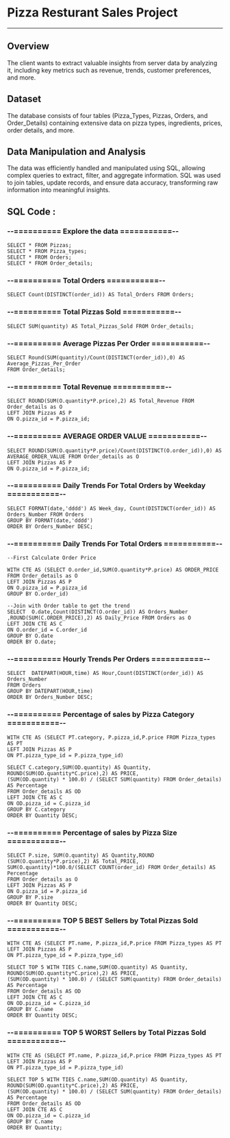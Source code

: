 # Pizza Resturant Sales Project

----------------
## Overview
The client wants to extract valuable insights from server data by analyzing it, including key metrics such as revenue, trends, customer preferences, and more.

## Dataset
The database consists of four tables (Pizza_Types, Pizzas, Orders, and Order_Details) containing extensive data on pizza types, ingredients, prices, order details, and more.

## Data Manipulation and Analysis
The data was efficiently handled and manipulated using SQL, allowing complex queries to extract, filter, and aggregate information. SQL was used to join tables, update records, and ensure data accuracy, transforming raw information into meaningful insights.

## SQL Code :

### --========== Explore the data ===========--

```
SELECT * FROM Pizzas;
SELECT * FROM Pizza_types;
SELECT * FROM Orders;
SELECT * FROM Order_details;
```

### --========== Total Orders ===========--

```
SELECT Count(DISTINCT(order_id)) AS Total_Orders FROM Orders;
```

### --========== Total Pizzas Sold ===========--

```
SELECT SUM(quantity) AS Total_Pizzas_Sold FROM Order_details;
```

### --========== Average Pizzas Per Order ===========--

```
SELECT Round(SUM(quantity)/Count(DISTINCT(order_id)),0) AS Average_Pizzas_Per_Order 
FROM Order_details;
```

### --========== Total Revenue ===========--

```
SELECT ROUND(SUM(O.quantity*P.price),2) AS Total_Revenue FROM Order_details as O
LEFT JOIN Pizzas AS P
ON O.pizza_id = P.pizza_id;
```

### --========== AVERAGE ORDER VALUE ===========--

```
SELECT ROUND(SUM(O.quantity*P.price)/Count(DISTINCT(O.order_id)),0) AS AVERAGE_ORDER_VALUE FROM Order_details as O
LEFT JOIN Pizzas AS P
ON O.pizza_id = P.pizza_id;
```

### --========== Daily Trends For Total Orders by Weekday ===========--

```
SELECT FORMAT(date,'dddd') AS Week_day, Count(DISTINCT(order_id)) AS Orders_Number FROM Orders
GROUP BY FORMAT(date,'dddd')
ORDER BY Orders_Number DESC;
```

### --========== Daily Trends For Total Orders ===========--

```
--First Calculate Order Price

WITH CTE AS (SELECT O.order_id,SUM(O.quantity*P.price) AS ORDER_PRICE FROM Order_details as O
LEFT JOIN Pizzas AS P
ON O.pizza_id = P.pizza_id
GROUP BY O.order_id)

--Join with Order table to get the trend
SELECT  O.date,Count(DISTINCT(O.order_id)) AS Orders_Number ,ROUND(SUM(C.ORDER_PRICE),2) AS Daily_Price FROM Orders as O
LEFT JOIN CTE AS C
ON O.order_id = C.order_id
GROUP BY O.date
ORDER BY O.date;
```

### --========== Hourly Trends Per Orders ===========--

```
SELECT  DATEPART(HOUR,time) AS Hour,Count(DISTINCT(order_id)) AS Orders_Number
FROM Orders 
GROUP BY DATEPART(HOUR,time)
ORDER BY Orders_Number DESC;
```

### --========== Percentage of sales by Pizza Category ===========--

```
WITH CTE AS (SELECT PT.category, P.pizza_id,P.price FROM Pizza_types AS PT 
LEFT JOIN Pizzas AS P
ON PT.pizza_type_id = P.pizza_type_id)

SELECT C.category,SUM(OD.quantity) AS Quantity, ROUND(SUM(OD.quantity*C.price),2) AS PRICE,
(SUM(OD.quantity) * 100.0) / (SELECT SUM(quantity) FROM Order_details) AS Percentage
FROM Order_details AS OD
LEFT JOIN CTE AS C
ON OD.pizza_id = C.pizza_id
GROUP BY C.category
ORDER BY Quantity DESC;
```

### --========== Percentage of sales by Pizza Size ===========--

```
SELECT P.size, SUM(O.quantity) AS Quantity,ROUND (SUM(O.quantity*P.price),2) AS Total_PRICE,
SUM(O.quantity)*100.0/(SELECT COUNT(order_id) FROM Order_details) AS Percentage
FROM Order_details as O
LEFT JOIN Pizzas AS P
ON O.pizza_id = P.pizza_id
GROUP BY P.size
ORDER BY Quantity DESC;
```

### --========== TOP 5 BEST Sellers by Total Pizzas Sold ===========--

```
WITH CTE AS (SELECT PT.name, P.pizza_id,P.price FROM Pizza_types AS PT 
LEFT JOIN Pizzas AS P
ON PT.pizza_type_id = P.pizza_type_id)

SELECT TOP 5 WITH TIES C.name,SUM(OD.quantity) AS Quantity, ROUND(SUM(OD.quantity*C.price),2) AS PRICE,
(SUM(OD.quantity) * 100.0) / (SELECT SUM(quantity) FROM Order_details) AS Percentage
FROM Order_details AS OD
LEFT JOIN CTE AS C
ON OD.pizza_id = C.pizza_id
GROUP BY C.name
ORDER BY Quantity DESC;
```

### --========== TOP 5 WORST Sellers by Total Pizzas Sold ===========--

```
WITH CTE AS (SELECT PT.name, P.pizza_id,P.price FROM Pizza_types AS PT 
LEFT JOIN Pizzas AS P
ON PT.pizza_type_id = P.pizza_type_id)

SELECT TOP 5 WITH TIES C.name,SUM(OD.quantity) AS Quantity, ROUND(SUM(OD.quantity*C.price),2) AS PRICE,
(SUM(OD.quantity) * 100.0) / (SELECT SUM(quantity) FROM Order_details) AS Percentage
FROM Order_details AS OD
LEFT JOIN CTE AS C
ON OD.pizza_id = C.pizza_id
GROUP BY C.name
ORDER BY Quantity;
```
